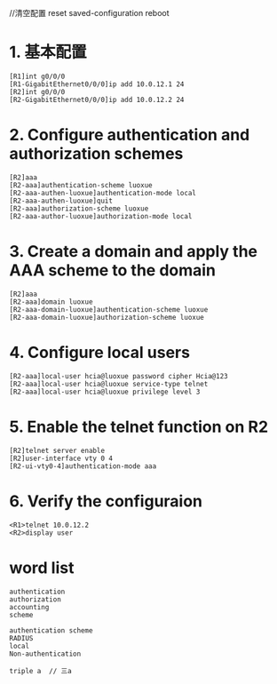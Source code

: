 //清空配置
<R1>reset saved-configuration
<R1>reboot

# 1. 基本配置
    [R1]int g0/0/0
    [R1-GigabitEthernet0/0/0]ip add 10.0.12.1 24
    [R2]int g0/0/0
    [R2-GigabitEthernet0/0/0]ip add 10.0.12.2 24


# 2. Configure authentication and authorization schemes
    [R2]aaa
    [R2-aaa]authentication-scheme luoxue
    [R2-aaa-authen-luoxue]authentication-mode local
    [R2-aaa-authen-luoxue]quit
    [R2-aaa]authorization-scheme luoxue
    [R2-aaa-author-luoxue]authorization-mode local


# 3. Create a domain and apply the AAA scheme to the domain
    [R2]aaa
    [R2-aaa]domain luoxue
    [R2-aaa-domain-luoxue]authentication-scheme luoxue
    [R2-aaa-domain-luoxue]authorization-scheme luoxue


# 4. Configure local users
    [R2-aaa]local-user hcia@luoxue password cipher Hcia@123
    [R2-aaa]local-user hcia@luoxue service-type telnet 
    [R2-aaa]local-user hcia@luoxue privilege level 3

# 5. Enable the telnet function on R2
    [R2]telnet server enable 
    [R2]user-interface vty 0 4
    [R2-ui-vty0-4]authentication-mode aaa


# 6. Verify the configuraion
    <R1>telnet 10.0.12.2
    <R2>display user



#  word list

    authentication
    authorization
    accounting
    scheme

    authentication scheme
    RADIUS
    local
    Non-authentication

    triple a  // 三a

